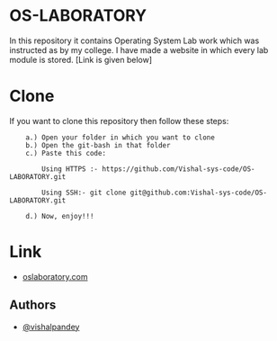 # OS-LABORATORY
In this repository it contains Operating System Lab work which was instructed as by my college.
I have made a website in which every lab module is stored. [Link is given below]

# Clone
If you want to clone this repository then follow these steps:

        a.) Open your folder in which you want to clone
        b.) Open the git-bash in that folder
        c.) Paste this code:

            Using HTTPS :- https://github.com/Vishal-sys-code/OS-LABORATORY.git

            Using SSH:- git clone git@github.com:Vishal-sys-code/OS-LABORATORY.git

        d.) Now, enjoy!!!

# Link
- [oslaboratory.com](https://vishal-sys-code.github.io/OS-LABORATORY/)

## Authors

- [@vishalpandey](https://github.com/Vishal-sys-code)

